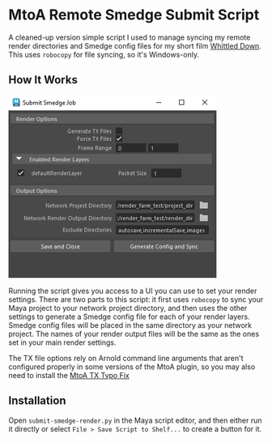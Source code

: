 # MtoA Remote Smedge Submit Script

A cleaned-up version simple script I used to manage syncing my remote render directories and Smedge config files for my short film [Whittled Down](https://whittleddownfilm.ollyglenn.com/). This uses `robocopy` for file syncing, so it's Windows-only.

## How It Works
![](readme-assets/UI-screenshot.PNG)

Running the script gives you access to a UI you can use to set your render settings. There are two parts to this script: it first uses `robocopy` to sync your Maya project to your network project directory, and then uses the other settings to generate a Smedge config file for each of your render layers. Smedge config files will be placed in the same directory as your network project. The names of your render output files will be the same as the ones set in your main render settings.

The TX file options rely on Arnold command line arguments that aren't configured properly in some versions of the MtoA plugin, so you may also need to install the [MtoA TX Typo Fix](https://github.com/ollyisonit/mtoa-tx-typo-fix)

## Installation
Open `submit-smedge-render.py` in the Maya script editor, and then either run it directly or select `File > Save Script to Shelf...` to create a button for it.